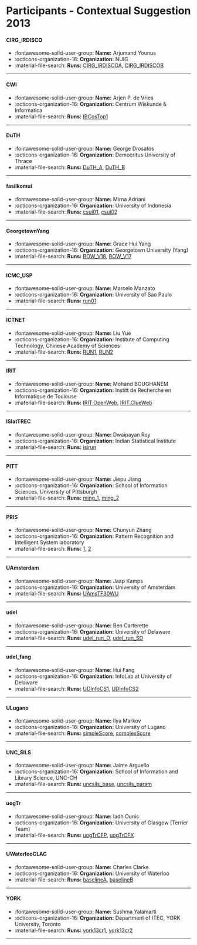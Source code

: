 # Participants - Contextual Suggestion 2013 

#### CIRG_IRDISCO
 - :fontawesome-solid-user-group: **Name:** Arjumand Younus
 - :octicons-organization-16: **Organization:** NUIG
 - :material-file-search: **Runs:** [CIRG_IRDISCOA](./runs.md#cirg_irdiscoa), [CIRG_IRDISCOB](./runs.md#cirg_irdiscob) 

---
#### CWI
 - :fontawesome-solid-user-group: **Name:** Arjen P. de Vries
 - :octicons-organization-16: **Organization:** Centrum Wiskunde & Informatica
 - :material-file-search: **Runs:** [IBCosTop1](./runs.md#ibcostop1) 

---
#### DuTH
 - :fontawesome-solid-user-group: **Name:** George Drosatos
 - :octicons-organization-16: **Organization:** Democritus University of Thrace
 - :material-file-search: **Runs:** [DuTH_A](./runs.md#duth_a), [DuTH_B](./runs.md#duth_b) 

---
#### fasilkomui
 - :fontawesome-solid-user-group: **Name:** Mirna Adriani
 - :octicons-organization-16: **Organization:** University of Indonesia
 - :material-file-search: **Runs:** [csui01](./runs.md#csui01), [csui02](./runs.md#csui02) 

---
#### GeorgetownYang
 - :fontawesome-solid-user-group: **Name:** Grace Hui Yang
 - :octicons-organization-16: **Organization:** Georgetown University (Yang)
 - :material-file-search: **Runs:** [BOW_V18](./runs.md#bow_v18), [BOW_V17](./runs.md#bow_v17) 

---
#### ICMC_USP
 - :fontawesome-solid-user-group: **Name:** Marcelo Manzato
 - :octicons-organization-16: **Organization:** University of Sao Paulo
 - :material-file-search: **Runs:** [run01](./runs.md#run01) 

---
#### ICTNET
 - :fontawesome-solid-user-group: **Name:** Liu Yue
 - :octicons-organization-16: **Organization:** Institute of Computing Technology, Chinese Academy of Sciences
 - :material-file-search: **Runs:** [RUN1](./runs.md#run1), [RUN2](./runs.md#run2) 

---
#### IRIT
 - :fontawesome-solid-user-group: **Name:** Mohand BOUGHANEM
 - :octicons-organization-16: **Organization:** Institt de Recherche en Informatique de Toulouse
 - :material-file-search: **Runs:** [IRIT.OpenWeb](./runs.md#irit.openweb), [IRIT.ClueWeb](./runs.md#irit.clueweb) 

---
#### ISIatTREC
 - :fontawesome-solid-user-group: **Name:** Dwaipayan Roy
 - :octicons-organization-16: **Organization:** Indian Statistical Institute
 - :material-file-search: **Runs:** [isirun](./runs.md#isirun) 

---
#### PITT
 - :fontawesome-solid-user-group: **Name:** Jiepu Jiang
 - :octicons-organization-16: **Organization:** School of Information Sciences, University of Pittsburgh
 - :material-file-search: **Runs:** [ming_1](./runs.md#ming_1), [ming_2](./runs.md#ming_2) 

---
#### PRIS
 - :fontawesome-solid-user-group: **Name:** Chunyun Zhang
 - :octicons-organization-16: **Organization:** Pattern Recognition and Intelligent System laboratory
 - :material-file-search: **Runs:** [1](./runs.md#1), [2](./runs.md#2) 

---
#### UAmsterdam
 - :fontawesome-solid-user-group: **Name:** Jaap Kamps
 - :octicons-organization-16: **Organization:** University of Amsterdam
 - :material-file-search: **Runs:** [UAmsTF30WU](./runs.md#uamstf30wu) 

---
#### udel
 - :fontawesome-solid-user-group: **Name:** Ben Carterette
 - :octicons-organization-16: **Organization:** University of Delaware
 - :material-file-search: **Runs:** [udel_run_D](./runs.md#udel_run_d), [udel_run_SD](./runs.md#udel_run_sd) 

---
#### udel_fang
 - :fontawesome-solid-user-group: **Name:** Hui Fang
 - :octicons-organization-16: **Organization:** InfoLab at University of Delaware
 - :material-file-search: **Runs:** [UDInfoCS1](./runs.md#udinfocs1), [UDInfoCS2](./runs.md#udinfocs2) 

---
#### ULugano
 - :fontawesome-solid-user-group: **Name:** Ilya Markov
 - :octicons-organization-16: **Organization:** University of Lugano
 - :material-file-search: **Runs:** [simpleScore](./runs.md#simplescore), [complexScore](./runs.md#complexscore) 

---
#### UNC_SILS
 - :fontawesome-solid-user-group: **Name:** Jaime Arguello
 - :octicons-organization-16: **Organization:** School of Information and Library Science, UNC-CH
 - :material-file-search: **Runs:** [uncsils_base](./runs.md#uncsils_base), [uncsils_param](./runs.md#uncsils_param) 

---
#### uogTr
 - :fontawesome-solid-user-group: **Name:** Iadh Ounis
 - :octicons-organization-16: **Organization:** University of Glasgow (Terrier Team)
 - :material-file-search: **Runs:** [uogTrCFP](./runs.md#uogtrcfp), [uogTrCFX](./runs.md#uogtrcfx) 

---
#### UWaterlooCLAC
 - :fontawesome-solid-user-group: **Name:** Charles Clarke
 - :octicons-organization-16: **Organization:** University of Waterloo
 - :material-file-search: **Runs:** [baselineA](./runs.md#baselinea), [baselineB](./runs.md#baselineb) 

---
#### YORK
 - :fontawesome-solid-user-group: **Name:** Sushma Yalamarti
 - :octicons-organization-16: **Organization:** Department of ITEC, YORK University, Toronto 
 - :material-file-search: **Runs:** [york13cr1](./runs.md#york13cr1), [york13cr2](./runs.md#york13cr2) 

---
